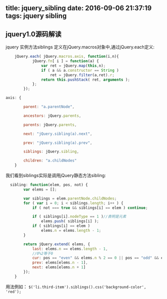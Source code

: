 title: jquery_sibling
date: 2016-09-06 21:37:19
tags: jquery sibling
---

##   jquery1.0源码解读

jquery 实例方法siblings 定义在jQuery.macros对象中,通过jQuery.each定义:

```javascript
	jQuery.each( jQuery.macros.axis, function(i,n){
			jQuery.fn[ i ] = function(a) {
				var ret = jQuery.map(this,n);
				if ( a && a.constructor == String )
					ret = jQuery.filter(a,ret).r;
				return this.pushStack( ret, arguments );
			};
		});
```

```javascript
axis: {

		parent: "a.parentNode",

		ancestors: jQuery.parents,

		parents: jQuery.parents,

		next: "jQuery.sibling(a).next",

		prev: "jQuery.sibling(a).prev",

		siblings: jQuery.sibling,

		children: "a.childNodes"
	}
```

我们看到siblings实际是调用jQuery静态方法sibling:

```javascript
  sibling: function(elem, pos, not) {
		var elems = [];

		var siblings = elem.parentNode.childNodes;
		for ( var i = 0; i < siblings.length; i++ ) {
			if ( not === true && siblings[i] == elem ) continue;

			if ( siblings[i].nodeType == 1 )//表明是元素
				elems.push( siblings[i] );
			if ( siblings[i] == elem )
				elems.n = elems.length - 1;
		}

		return jQuery.extend( elems, {
			last: elems.n == elems.length - 1,
			//0%2等于0
			cur: pos == "even" && elems.n % 2 == 0 || pos == "odd" && elems.n % 2 || elems[pos] == elem,
			prev: elems[elems.n - 1],
			next: elems[elems.n + 1]
		});
	}
```
用法例如：
`$('li.third-item').siblings().css('background-color', 'red');`
